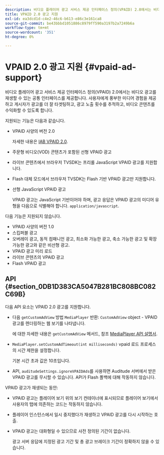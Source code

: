 ```yaml
---
description: 비디오 플레이어 광고 서비스 제공 인터페이스 정의(VPAID) 2.0에서는 비디오 광고를 재생할 수 있는 공통 인터페이스를 제공합니다. 사용자에게 풍부한 미디어 경험을 제공하고 게시자가 광고를 더 잘 타겟팅하고, 광고 노출 횟수를 추적하고, 비디오 콘텐츠를 수익화할 수 있도록 합니다.
title: VPAID 2.0 광고 지원
exl-id: ea3dcd1d-c4e2-46c6-b613-e86c3e161ca8
source-git-commit: be43bbbd1051886c8979ff590a3197b2a7249b6a
workflow-type: tm+mt
source-wordcount: '351'
ht-degree: 0%

---
```


# VPAID 2.0 광고 지원 {#vpaid-ad-support}

비디오 플레이어 광고 서비스 제공 인터페이스 정의(VPAID) 2.0에서는 비디오 광고를 재생할 수 있는 공통 인터페이스를 제공합니다. 사용자에게 풍부한 미디어 경험을 제공하고 게시자가 광고를 더 잘 타겟팅하고, 광고 노출 횟수를 추적하고, 비디오 콘텐츠를 수익화할 수 있도록 합니다.

지원되는 기능은 다음과 같습니다.

* VPAID 사양의 버전 2.0

   자세한 내용은 [IAB VPAID 2.0](https://www.iab.com/guidelines/digital-video-player-ad-interface-definition-vpaid-2-0/).
* 주문형 비디오(VOD) 콘텐츠가 포함된 선형 VPAID 광고
* 라이브 콘텐츠에서 브라우저 TVSDK는 프리롤 JavaScript VPAID 광고를 지원합니다.
* Flash 대체 모드에서 브라우저 TVSDK는 Flash 기반 VPAID 광고만 지원합니다.
* 선형 JavaScript VPAID 광고

   VPAID 광고는 JavaScript 기반이어야 하며, 광고 응답은 VPAID 광고의 미디어 유형을 다음으로 식별해야 합니다. `application/javascript`.

다음 기능은 지원되지 않습니다.

* VPAID 사양의 버전 1.0
* 스킵퍼블 광고
* 오버레이 광고, 동적 컴패니언 광고, 최소화 가능한 광고, 축소 가능한 광고 및 확장 가능한 광고와 같은 비선형 광고.
* VPAID 광고 미리 로드
* 라이브 콘텐츠의 VPAID 광고
* Flash VPAID 광고

## API {#section_0DB1D383CA5047B281BC808BC082C69B}

다음 API 요소는 VPAID 2.0 광고를 지원합니다.

* 다음 `getCustomAdView` 방법 `MediaPlayer` 반환: `CustomAdView` object - VPAID 광고를 렌더링하는 웹 보기를 나타냅니다.

   에 대한 자세한 내용은 `getCustomAdView` 메서드, 참조 [MediaPlayer API 설명서](https://help.adobe.com/en_US/primetime/api/psdk/browser_tvsdk/AdobePSDK.MediaPlayer.html).

* `MediaPlayer.setCustomAdTimeout(int milliseconds)` vpaid 로드 프로세스의 시간 제한을 설정합니다.

   기본 시간 초과 값은 10초입니다.

* API, `auditudeSettings.ignoreVPAIDAds`를 사용하면 Auditude 서버에서 받은 VPAID 광고를 무시할 수 있습니다. API가 Flash 폴백에 대해 작동하지 않습니다.

VPAID 광고가 재생되는 동안:

* VPAID 광고는 플레이어 보기 위의 보기 컨테이너에 표시되므로 플레이어 보기에서 사용자의 탭에 의존하는 코드는 작동하지 않습니다.
* 플레이어 인스턴스에서 일시 중지했다가 재생하고 VPAID 광고를 다시 시작하는 호출.
* VPAID 광고는 대화형일 수 있으므로 사전 정의된 기간이 없습니다.

   광고 서버 응답에 지정된 광고 기간 및 총 광고 브레이크 기간이 정확하지 않을 수 있습니다.
